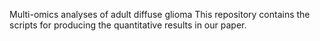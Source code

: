 Multi-omics analyses of adult diffuse glioma
This repository contains the scripts for producing the quantitative results in our paper.
